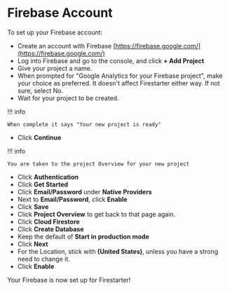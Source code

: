 # Firebase Account

To set up your Firebase account:

* Create an account with Firebase [https://firebase.google.com/](https://firebase.google.com/)
* Log into Firebase and go to the console, and click **+ Add Project**
* Give your project a name.
* When prompted for "Google Analytics for your Firebase project", make your choice as preferred. It doesn't affect Firestarter either way. If not sure, select No.
* Wait for your project to be created.

!!! info

    When complete it says "Your new project is ready"

* Click **Continue**

!!! info

    You are taken to the project Overview for your new project

* Click **Authentication**
* Click **Get Started**
* Click **Email/Password** under **Native Providers**
* Next to **Email/Password**, click **Enable**
* Click **Save**
* Click **Project Overview** to get back to that page again.
* Click **Cloud Firestore** 
* Click **Create Database**
* Keep the default of **Start in production mode**
* Click **Next**
* For the Location, stick with **(United States)**, unless you have a strong need to change it.
* Click **Enable**

Your Firebase is now set up for Firestarter! 